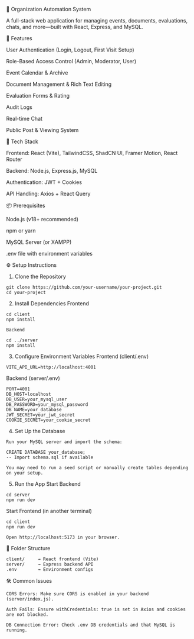 🧩 Organization Automation System

  A full-stack web application for managing events, documents, evaluations, chats, and more—built with React, Express, and MySQL.
  
  
🚀 Features

  User Authentication (Login, Logout, First Visit Setup)
  
  Role-Based Access Control (Admin, Moderator, User)
  
  Event Calendar & Archive
  
  Document Management & Rich Text Editing
  
  Evaluation Forms & Rating
  
  Audit Logs
  
  Real-time Chat
  
  Public Post & Viewing System


🧱 Tech Stack

  Frontend: React (Vite), TailwindCSS, ShadCN UI, Framer Motion, React Router
  
  Backend: Node.js, Express.js, MySQL
  
  Authentication: JWT + Cookies
  
  API Handling: Axios + React Query


📦 Prerequisites

  Node.js (v18+ recommended)

  npm or yarn

  MySQL Server (or XAMPP)

  .env file with environment variables


⚙️ Setup Instructions
  1. Clone the Repository
    
    git clone https://github.com/your-username/your-project.git
    cd your-project
    
  2. Install Dependencies
    Frontend
    
    cd client
    npm install
    
    Backend
    
    cd ../server
    npm install
    
  3. Configure Environment Variables
  Frontend (client/.env)
    
    VITE_API_URL=http://localhost:4001
    
  Backend (server/.env)
    
    PORT=4001
    DB_HOST=localhost
    DB_USER=your_mysql_user
    DB_PASSWORD=your_mysql_password
    DB_NAME=your_database
    JWT_SECRET=your_jwt_secret
    COOKIE_SECRET=your_cookie_secret
    
  4. Set Up the Database
    
    Run your MySQL server and import the schema:
    
    CREATE DATABASE your_database;
    -- Import schema.sql if available
    
    You may need to run a seed script or manually create tables depending on your setup.
  5. Run the App
  Start Backend
    
    cd server
    npm run dev
    
  Start Frontend (in another terminal)
    
    cd client
    npm run dev
    
    Open http://localhost:5173 in your browser.


📁 Folder Structure
    
    client/     → React frontend (Vite)
    server/     → Express backend API
    .env        → Environment configs

🛠 Common Issues

    CORS Errors: Make sure CORS is enabled in your backend (server/index.js).

    Auth Fails: Ensure withCredentials: true is set in Axios and cookies are not blocked.

    DB Connection Error: Check .env DB credentials and that MySQL is running.
